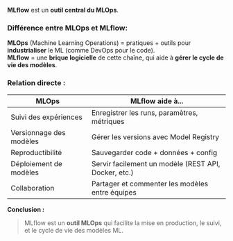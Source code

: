 **MLflow** est un **outil central du MLOps**.

### Différence entre  MLOps et MLflow:

**MLOps** (Machine Learning Operations) = pratiques + outils pour **industrialiser** le ML (comme DevOps pour le code).  
**MLflow** = une **brique logicielle** de cette chaîne, qui aide à **gérer le cycle de vie des modèles**.



### Relation directe :

| **MLOps** | **MLflow aide à...** |
|-----------|----------------------|
| Suivi des expériences | Enregistrer les runs, paramètres, métriques |
| Versionnage des modèles | Gérer les versions avec Model Registry |
| Reproductibilité | Sauvegarder code + données + config |
| Déploiement de modèles | Servir facilement un modèle (REST API, Docker, etc.) |
| Collaboration | Partager et commenter les modèles entre équipes |



**Conclusion :**  
> MLflow est un **outil MLOps** qui facilite la mise en production, le suivi, et le cycle de vie des modèles ML.  
